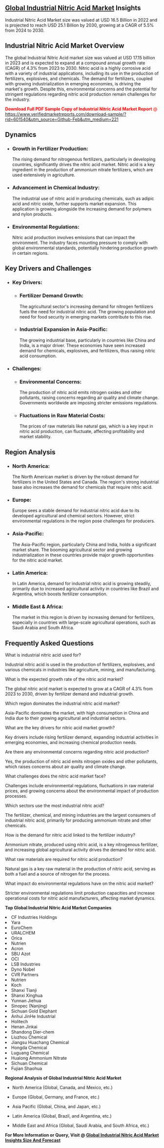 <h2><a href="https://www.verifiedmarketreports.com/download-sample/?rid=601540&amp;utm_source=Github&amp;utm_medium=221" target="_blank">Global Industrial Nitric Acid Market</a> Insights</h2><p>Industrial Nitric Acid Market size was valued at USD 16.5 Billion in 2022 and is projected to reach USD 25.1 Billion by 2030, growing at a CAGR of 5.5% from 2024 to 2030.</p><p> <h2>Industrial Nitric Acid Market Overview</h2> <p>The global Industrial Nitric Acid market size was valued at USD 17.15 billion in 2023 and is expected to expand at a compound annual growth rate (CAGR) of 4.3% from 2023 to 2030. Nitric acid is a highly corrosive acid with a variety of industrial applications, including its use in the production of fertilizers, explosives, and chemicals. The demand for fertilizers, coupled with growing industrialization in emerging economies, is driving the market's growth. Despite this, environmental concerns and the potential for stringent regulations regarding nitric acid production remain challenges for the industry.</p> <p><p><span class=""><span style="color: #ff0000;"><strong>Download Full PDF Sample Copy of Industrial Nitric Acid Market Report</strong> @ </span><a href="https://www.verifiedmarketreports.com/download-sample/?rid=601540&amp;utm_source=Github-Feb&amp;utm_medium=221" target="_blank">https://www.verifiedmarketreports.com/download-sample/?rid=601540&amp;utm_source=Github-Feb&amp;utm_medium=221</a></span></p></p> <h2>Dynamics</h2> <ul> <li><h3>Growth in Fertilizer Production:</h3> The rising demand for nitrogenous fertilizers, particularly in developing countries, significantly drives the nitric acid market. Nitric acid is a key ingredient in the production of ammonium nitrate fertilizers, which are used extensively in agriculture.</li> <li><h3>Advancement in Chemical Industry:</h3> The industrial use of nitric acid in producing chemicals, such as adipic acid and nitric oxide, further supports market expansion. This application is growing alongside the increasing demand for polymers and nylon products.</li> <li><h3>Environmental Regulations:</h3> Nitric acid production involves emissions that can impact the environment. The industry faces mounting pressure to comply with global environmental standards, potentially hindering production growth in certain regions.</li> </ul> <h2>Key Drivers and Challenges</h2> <ul> <li><h3>Key Drivers:</h3> <ul> <li><h3>Fertilizer Demand Growth:</h3> The agricultural sector's increasing demand for nitrogen fertilizers fuels the need for industrial nitric acid. The growing population and need for food security in emerging markets contribute to this rise.</li> <li><h3>Industrial Expansion in Asia-Pacific:</h3> The growing industrial base, particularly in countries like China and India, is a major driver. These economies have seen increased demand for chemicals, explosives, and fertilizers, thus raising nitric acid consumption.</li> </ul> </li> <li><h3>Challenges:</h3> <ul> <li><h3>Environmental Concerns:</h3> The production of nitric acid emits nitrogen oxides and other pollutants, raising concerns regarding air quality and climate change. Governments worldwide are imposing stricter emissions regulations.</li> <li><h3>Fluctuations in Raw Material Costs:</h3> The prices of raw materials like natural gas, which is a key input in nitric acid production, can fluctuate, affecting profitability and market stability.</li> </ul> </li> </ul> <h2>Region Analysis</h2> <ul> <li><h3>North America:</h3> The North American market is driven by the robust demand for fertilizers in the United States and Canada. The region's strong industrial base also increases the demand for chemicals that require nitric acid.</li> <li><h3>Europe:</h3> Europe sees a stable demand for industrial nitric acid due to its developed agricultural and chemical sectors. However, strict environmental regulations in the region pose challenges for producers.</li> <li><h3>Asia-Pacific:</h3> The Asia-Pacific region, particularly China and India, holds a significant market share. The booming agricultural sector and growing industrialization in these countries provide major growth opportunities for the nitric acid market.</li> <li><h3>Latin America:</h3> In Latin America, demand for industrial nitric acid is growing steadily, primarily due to increased agricultural activity in countries like Brazil and Argentina, which boosts fertilizer consumption.</li> <li><h3>Middle East & Africa:</h3> The market in this region is driven by increasing demand for fertilizers, especially in countries with large-scale agricultural operations, such as Saudi Arabia and South Africa.</li> </ul> <h2>Frequently Asked Questions</h2> <p>What is industrial nitric acid used for?</p> <p>Industrial nitric acid is used in the production of fertilizers, explosives, and various chemicals in industries like agriculture, mining, and manufacturing.</p> <p>What is the expected growth rate of the nitric acid market?</p> <p>The global nitric acid market is expected to grow at a CAGR of 4.3% from 2023 to 2030, driven by fertilizer demand and industrial growth.</p> <p>Which region dominates the industrial nitric acid market?</p> <p>Asia-Pacific dominates the market, with high consumption in China and India due to their growing agricultural and industrial sectors.</p> <p>What are the key drivers for nitric acid market growth?</p> <p>Key drivers include rising fertilizer demand, expanding industrial activities in emerging economies, and increasing chemical production needs.</p> <p>Are there any environmental concerns regarding nitric acid production?</p> <p>Yes, the production of nitric acid emits nitrogen oxides and other pollutants, which raises concerns about air quality and climate change.</p> <p>What challenges does the nitric acid market face?</p> <p>Challenges include environmental regulations, fluctuations in raw material prices, and growing concerns about the environmental impact of production processes.</p> <p>Which sectors use the most industrial nitric acid?</p> <p>The fertilizer, chemical, and mining industries are the largest consumers of industrial nitric acid, primarily for producing ammonium nitrate and other chemicals.</p> <p>How is the demand for nitric acid linked to the fertilizer industry?</p> <p>Ammonium nitrate, produced using nitric acid, is a key nitrogenous fertilizer, and increasing global agricultural activity drives the demand for nitric acid.</p> <p>What raw materials are required for nitric acid production?</p> <p>Natural gas is a key raw material in the production of nitric acid, serving as both a fuel and a source of nitrogen for the process.</p> <p>What impact do environmental regulations have on the nitric acid market?</p> <p>Stricter environmental regulations limit production capacities and increase operational costs for nitric acid manufacturers, affecting market dynamics.</p> </p><p><strong>Top Global Industrial Nitric Acid Market Companies</strong></p><div data-test-id=""><p><li>CF Industries Holdings</li><li> Yara</li><li> EuroChem</li><li> URALCHEM</li><li> Orica</li><li> Nutrien</li><li> Acron</li><li> SBU Azot</li><li> OCI</li><li> LSB Industries</li><li> Dyno Nobel</li><li> CVR Partners</li><li> Nutrien</li><li> Koch</li><li> Shanxi Tianji</li><li> Shanxi Xinghua</li><li> Yunnan Jiehua</li><li> Sinopec (Nanjing)</li><li> Sichuan Gold Elephant</li><li> Anhui JinHe Industrial</li><li> Holitech</li><li> Henan Jinkai</li><li> Shandong Dier-chem</li><li> Liuzhou Chemical</li><li> Jiangsu Huachang Chemical</li><li> Hongda Chemical</li><li> Luguang Chemical</li><li> Hualong Ammonium Nitrate</li><li> Sichuan Chemical</li><li> Fujian Shaohua</li></p><div><strong>Regional Analysis of&nbsp;Global Industrial Nitric Acid Market</strong></div><ul><li dir="ltr"><p dir="ltr">North America&nbsp;(Global, Canada, and Mexico, etc.)</p></li><li dir="ltr"><p dir="ltr">Europe (Global, Germany, and France, etc.)</p></li><li dir="ltr"><p dir="ltr">Asia Pacific&nbsp;(Global, China, and Japan, etc.)</p></li><li dir="ltr"><p dir="ltr">Latin America&nbsp;(Global, Brazil, and Argentina, etc.)</p></li><li dir="ltr">Middle East and Africa&nbsp;(Global, Saudi Arabia, and South Africa, etc.)</li></ul><p><strong>For More Information or Query, Visit @&nbsp;</strong><strong><a href="https://www.verifiedmarketreports.com/product/industrial-nitric-acid-market/?utm_source=Github&amp;utm_medium=221" target="_blank">Global Industrial Nitric Acid Market Insights Size And Forecast</a></strong></p></div>
